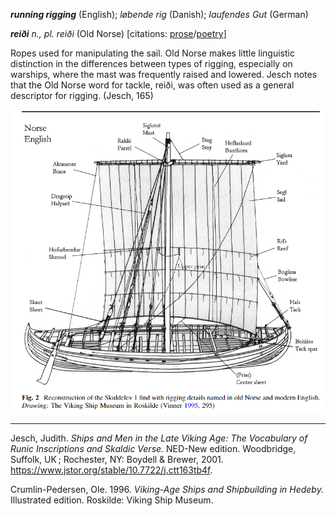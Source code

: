 **_running rigging_** (English); _løbende rig_ (Danish); _laufendes Gut_ (German)

_**reiði** n., pl. reiði_ (Old Norse) [citations: [prose](https://onp.ku.dk/onp/onp.php?o65885)/[poetry](https://lexiconpoeticum.org/m.php?p=lemma&i=69061)]

Ropes used for manipulating the sail. Old Norse makes little linguistic distinction in the differences between types of rigging, especially on warships, where the mast was frequently raised and lowered. Jesch notes that the Old Norse word for tackle, reiði, was often used as a general descriptor for rigging. (Jesch, 165) 
<div align="center">
  
  ![oar from Gokstad ship](../images/Bischoff_Sails.png)  
  
 
</div>

     

---

  Jesch, Judith. _Ships and Men in the Late Viking Age: The Vocabulary of Runic Inscriptions and Skaldic Verse._ NED-New edition. Woodbridge, Suffolk, UK ; Rochester, NY: 
Boydell & Brewer, 2001. https://www.jstor.org/stable/10.7722/j.ctt163tb4f.


  Crumlin-Pedersen, Ole. 1996. _Viking-Age Ships and Shipbuilding in Hedeby._ Illustrated edition. Roskilde: Viking Ship Museum.



